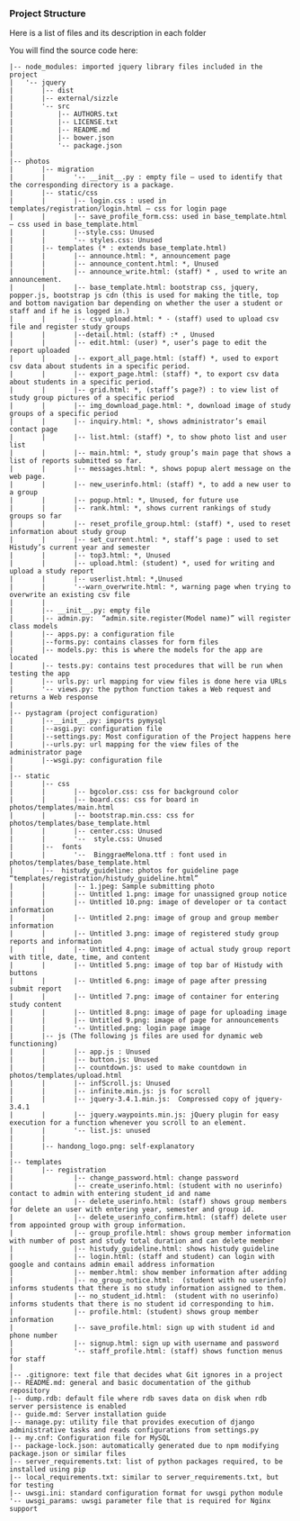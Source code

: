 ### Project Structure

Here is a list of files and its description in each folder


You will find the source code here:

    |-- node_modules: imported jquery library files included in the project
    |   '-- jquery
    |       |-- dist
    |       |-- external/sizzle
    |       '-- src
    |           |-- AUTHORS.txt
    |           |-- LICENSE.txt
    |           |-- README.md
    |           |-- bower.json
    |           '-- package.json
    |
    |-- photos
    |       |-- migration
    |       |       '-- __init__.py : empty file – used to identify that the corresponding directory is a package.
    |       |-- static/css
    |       |       |-- login.css : used in templates/registration/login.html – css for login page 
    |       |       |-- save_profile_form.css: used in base_template.html – css used in base_template.html
    |       |       |--style.css: Unused
    |       |       '-- styles.css: Unused
    |       |-- templates (* : extends base_template.html)
    |       |       |-- announce.html: *, announcement page
    |       |       |-- announce_content.html: *, Unused
    |       |       |-- announce_write.html: (staff) * , used to write an announcement.  
    |       |       |-- base_template.html: bootstrap css, jquery, popper.js, bootstrap js cdn (this is used for making the title, top and bottom navigation bar depending on whether the user a student or staff and if he is logged in.)
    |       |       |-- csv_upload.html: * - (staff) used to upload csv file and register study groups
    |       |       |--detail.html: (staff) :* , Unused
    |       |       |-- edit.html: (user) *, user’s page to edit the report uploaded
    |       |       |-- export_all_page.html: (staff) *, used to export csv data about students in a specific period.
    |       |       |-- export_page.html: (staff) *, to export csv data about students in a specific period.
    |       |       |-- grid.html: *, (staff’s page?) : to view list of study group pictures of a specific period
    |       |       |-- img_download_page.html: *, download image of study groups of a specific period
    |       |       |-- inquiry.html: *, shows administrator’s email contact page
    |       |       |-- list.html: (staff) *, to show photo list and user list
    |       |       |-- main.html: *, study group’s main page that shows a list of reports submitted so far. 
    |       |       |-- messages.html: *, shows popup alert message on the web page. 
    |       |       |-- new_userinfo.html: (staff) *, to add a new user to a group
    |       |       |-- popup.html: *, Unused, for future use
    |       |       |-- rank.html: *, shows current rankings of study groups so far
    |       |       |-- reset_profile_group.html: (staff) *, used to reset information about study group
    |       |       |-- set_current.html: *, staff’s page : used to set Histudy’s current year and semester 
    |       |       |-- top3.html: *, Unused
    |       |       |-- upload.html: (student) *, used for writing and upload a study report 
    |       |       |-- userlist.html: *,Unused
    |       |       '--warn_overwrite.html: *, warning page when trying to overwrite an existing csv file
    |       |
    |       |-- __init__.py: empty file
    |       |-- admin.py:  “admin.site.register(Model name)” will register class models 
    |       |-- apps.py: a configuration file 
    |       |--forms.py: contains classes for form files 
    |       |-- models.py: this is where the models for the app are located
    |       |-- tests.py: contains test procedures that will be run when testing the app
    |       |-- urls.py: url mapping for view files is done here via URLs
    |       '-- views.py: the python function takes a Web request and returns a Web response
    |
    |-- pystagram (project configuration)
    |       |--__init__.py: imports pymysql
    |       |--asgi.py: configuration file
    |       |--settings.py: Most configuration of the Project happens here
    |       |--urls.py: url mapping for the view files of the administrator page 
    |       |--wsgi.py: configuration file
    |
    |-- static
    |       |-- css 
    |       |       |-- bgcolor.css: css for background color 
    |       |       |-- board.css: css for board in photos/templates/main.html
    |       |       |-- bootstrap.min.css: css for photos/templates/base_template.html
    |       |       |-- center.css: Unused
    |       |       '--  style.css: Unused
    |       |--  fonts
    |       |       '--  BinggraeMelona.ttf : font used in photos/templates/base_template.html
    |       |--  histudy_guideline: photos for guideline page “templates/registration/histudy_guideline.html” 
    |       |       |-- 1.jpeg: Sample submitting photo
    |       |       |-- Untitled 1.png: image for unassigned group notice
    |       |       |-- Untitled 10.png: image of developer or ta contact information
    |       |       |-- Untitled 2.png: image of group and group member information
    |       |       |-- Untitled 3.png: image of registered study group reports and information
    |       |       |-- Untitled 4.png: image of actual study group report with title, date, time, and content
    |       |       |-- Untitled 5.png: image of top bar of Histudy with buttons
    |       |       |-- Untitled 6.png: image of page after pressing submit report
    |       |       |-- Untitled 7.png: image of container for entering study content
    |       |       |-- Untitled 8.png: image of page for uploading image
    |       |       |-- Untitled 9.png: image of page for announcements
    |       |       '-- Untitled.png: login page image
    |       |-- js (The following js files are used for dynamic web functioning) 
    |       |       |-- app.js : Unused
    |       |       |-- button.js: Unused
    |       |       |-- countdown.js: used to make countdown in photos/templates/upload.html
    |       |       |-- infScroll.js: Unused
    |       |       |-- infinite.min.js: js for scroll 
    |       |       |-- jquery-3.4.1.min.js:  Compressed copy of jquery-3.4.1
    |       |       |-- jquery.waypoints.min.js: jQuery plugin for easy execution for a function whenever you scroll to an element.
    |       |       '-- list.js: unused
    |       |
    |       |-- handong_logo.png: self-explanatory
    |
    |-- templates
    |       |-- registration
    |               |-- change_password.html: change password
    |               |-- create_userinfo.html: (student with no userinfo) contact to admin with entering student_id and name 
    |               |-- delete_userinfo.html: (staff) shows group members for delete an user with entering year, semester and group id.
    |               |-- delete_userinfo_confirm.html: (staff) delete user from appointed group with group information.
    |               |-- group_profile.html: shows group member information with number of post and study total duration and can delete member
    |               |-- histudy_guideline.html: shows histudy guideline
    |               |-- login.html: (staff and student) can login with google and contains admin email address information
    |               |-- member.html: show member information after adding
    |               |-- no_group_notice.html:  (student with no userinfo) informs students that there is no study information assigned to them.
    |               |-- no_student_id.html:  (student with no userinfo) informs students that there is no student id corresponding to him.
    |               |-- profile.html: (student) shows group member information
    |               |-- save_profile.html: sign up with student id and phone number
    |               |-- signup.html: sign up with username and password
    |               '-- staff_profile.html: (staff) shows function menus for staff 
    |       
    |-- .gitignore: text file that decides what Git ignores in a project
    |-- README.md: general and basic documentation of the github repository
    |-- dump.rdb: default file where rdb saves data on disk when rdb server persistence is enabled
    |-- guide.md: Server installation guide
    |-- manage.py: utility file that provides execution of django administrative tasks and reads configurations from settings.py
    |-- my.cnf: Configuration file for MySQL
    |-- package-lock.json: automatically generated due to npm modifying package.json or similar files
    |-- server_requirements.txt: list of python packages required, to be installed using pip
    |-- local_requirements.txt: similar to server_requirements.txt, but for testing
    |-- uwsgi.ini: standard configuration format for uwsgi python module
    '-- uwsgi_params: uwsgi parameter file that is required for Nginx support
